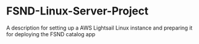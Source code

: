 # FSND-Linux-Server-Project
A description for setting up a AWS Lightsail Linux instance and preparing it for deploying the FSND catalog app
